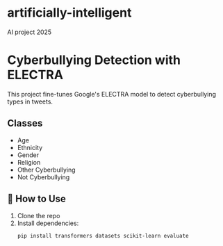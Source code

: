 # artificially-intelligent
AI project 2025

# Cyberbullying Detection with ELECTRA

This project fine-tunes Google's ELECTRA model to detect cyberbullying types in tweets.

## Classes
- Age
- Ethnicity
- Gender
- Religion
- Other Cyberbullying
- Not Cyberbullying

## 🔧 How to Use

1. Clone the repo
2. Install dependencies:
   ```bash
   pip install transformers datasets scikit-learn evaluate
